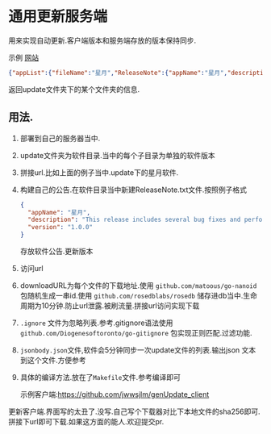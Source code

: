# 通用更新服务端

用来实现自动更新.客户端版本和服务端存放的版本保持同步.

示例
[网站](http://up.975135.xyz/updateList/%E6%98%9F%E6%9C%88 "示例网站")




```json
{"appList":{"fileName":"星月","ReleaseNote":{"appName":"星月","description":"俺只是个测试的软件公告.并无实际功能.不要下载我噢","version":"1.0.0"},"fileList":[{"path":"星月/DllInject.exe","name":"DllInject.exe","size":2686976,"sha256":"e220d39248024bbe54ffc1737b8924711b595cfe4301a72c1483be0522b1b843","downloadURL":"/download/UPIi2w5EjQLGsWHkmsxQd"},{"path":"星月/ReleaseNote.txt","name":"ReleaseNote.txt","size":139,"sha256":"7c0eab3edb699453d2327865945edb6a0ce13a8b2bc61e9768f8fc0679ca0cdd","downloadURL":"/download/vznI2VmWM7MpuVL8ivldx"},{"path":"星月/data/client.dll","name":"client.dll","size":7253584,"sha256":"84986b784d7a263da991d3be04bbafa25e1669453b7b7ad6efdd0abc8547e9af","downloadURL":"/download/QV1xBsdaEOqywTUB4BVHk"},{"path":"星月/data/sql.txt","name":"sql.txt","size":0,"sha256":"e3b0c44298fc1c149afbf4c8996fb92427ae41e4649b934ca495991b7852b855","downloadURL":"/download/KlPCceGgXCH_TmLcChwwi"},{"path":"星月/qqwry - 副本.exe","name":"qqwry - 副本.exe","size":25272339,"sha256":"830722bcb86593272040534f993d81bb426096c6adf2e46312e44c31a11745e3","downloadURL":"/download/7hwQB8IZVMDfduCJ4tXBd"},{"path":"星月/qqwry.dat","name":"qqwry.dat","size":25272339,"sha256":"830722bcb86593272040534f993d81bb426096c6adf2e46312e44c31a11745e3","downloadURL":"/download/M_zpjtCu_G8ec39jwohxl"}]},"ret":"ok"}
```

返回update文件夹下的某个文件夹的信息.

## 用法.

1. 部署到自己的服务器当中.

2. update文件夹为软件目录.当中的每个子目录为单独的软件版本

3. 拼接url.比如上面的例子当中.update下的星月软件.

4. 构建自己的公告.在软件目录当中新建ReleaseNote.txt文件.按照例子格式

   

   ```json
   {
     "appName": "星月",
     "description": "This release includes several bug fixes and performance improvements.",
     "version": "1.0.0"
   }
   ```

   存放软件公告.更新版本

   

5. 访问url 

   [示例]: http://up.975135.xyz/updateList/%E6%98%9F%E6%9C%88	"星月软件"

6. downloadURL为每个文件的下载地址.使用 `github.com/matoous/go-nanoid` 包随机生成一串id.使用 `github.com/rosedblabs/rosedb` 储存进db当中.生命周期为10分钟.防止url泄露.被刷流量.拼接url访问实现下载

7. `.ignore` 文件为忽略列表.参考.gitignore语法使用 `github.com/Diogenesoftoronto/go-gitignore` 包实现正则匹配.过滤功能.

8. `jsonbody.json`文件,软件会5分钟同步一次update文件的列表.输出json 文本到这个文件.方便参考

9. 具体的编译方法.放在了`Makefile`文件.参考编译即可

   示例客户端:https://github.com/jwwsjlm/genUpdate_client

更新客户端.界面写的太丑了.没写.自己写个下载器对比下本地文件的sha256即可.拼接下url即可下载.如果这方面的能人.欢迎提交pr.